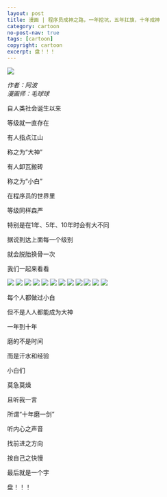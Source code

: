 ```yaml
---
layout: post
title: 漫画 | 程序员成神之路，一年挖坑，五年扛旗，十年成神
category: cartoon
no-post-nav: true
tags: [cartoon]
copyright: cartoon
excerpt: 盘！！！
---
```


![](http://favorites.ren/assets/images/2019/cartoon/togod01.jpg)

*作者：阿波  
漫画师：毛球球*


自人类社会诞生以来

等级就一直存在

有人指点江山

称之为“大神”

有人卸瓦搬砖

称之为“小白”

在程序员的世界里

等级同样森严

特别是在1年、5年、10年时会有大不同

据说到达上面每一个级别

就会脱胎换骨一次

我们一起来看看

![](http://favorites.ren/assets/images/2019/cartoon/togod02.jpg)
![](http://favorites.ren/assets/images/2019/cartoon/togod03.jpg)
![](http://favorites.ren/assets/images/2019/cartoon/togod04.jpg)
![](http://favorites.ren/assets/images/2019/cartoon/togod05.jpg)
![](http://favorites.ren/assets/images/2019/cartoon/togod06.jpg)
![](http://favorites.ren/assets/images/2019/cartoon/togod07.jpg)
![](http://favorites.ren/assets/images/2019/cartoon/togod08.jpg)
![](http://favorites.ren/assets/images/2019/cartoon/togod09.jpg)
![](http://favorites.ren/assets/images/2019/cartoon/togod10.jpg)
![](http://favorites.ren/assets/images/2019/cartoon/togod11.jpg)
![](http://favorites.ren/assets/images/2019/cartoon/togod12.jpg)
![](http://favorites.ren/assets/images/2019/cartoon/togod13.jpg)

每个人都做过小白

但不是人人都能成为大神

一年到十年

磨的不是时间

而是汗水和经验

小白们

莫急莫燥

且听我一言

所谓“十年磨一剑”

听内心之声音

找前进之方向

按自己之快慢

最后就是一个字

盘！！！



